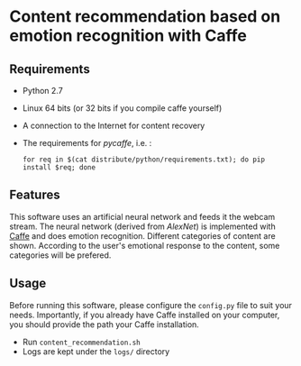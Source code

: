 # Content recommendation based on emotion recognition with Caffe

## Requirements

* Python 2.7
* Linux 64 bits (or 32 bits if you compile caffe yourself)
* A connection to the Internet for content recovery
* The requirements for *pycaffe*, i.e. :

    `for req in $(cat distribute/python/requirements.txt); do pip install $req; done`

## Features

This software uses an artificial neural network and feeds it the webcam stream. The neural network (derived from *AlexNet*) is implemented with [Caffe](http://github.com/BVLC/caffe) and does emotion recognition. Different categories of content are shown. According to the user's emotional response to the content, some categories will be prefered.

## Usage

Before running this software, please configure the `config.py` file to suit your needs. Importantly, if you already have Caffe installed on your computer, you should provide the path your Caffe installation.

* Run `content_recommendation.sh`
* Logs are kept under the `logs/` directory
